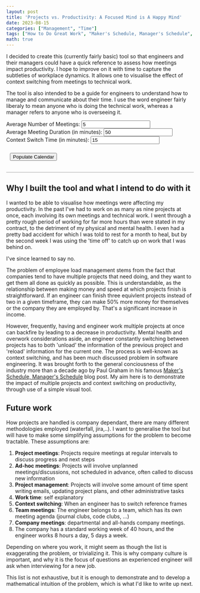 ```yaml
---
layout: post
title: 'Projects vs. Productivity: A Focused Mind is A Happy Mind'
date: 2023-08-15
categories: ["Management", "Time"]
tags: ["How to Do Great Work", "Maker's Schedule, Manager's Schedule", "Time Management"]
math: true
---
```


I decided to create this (currently fairly basic) tool so that engineers and their managers could have a quick reference to assess how meetings impact productivity. I hope to improve on it with time to capture the subtleties of workplace dynamics. It allows one to visualise the effect of context switching from meetings to technical work.

The tool is also intended to be a guide for engineers to understand how to manage and communicate about their time. I use the word engineer fairly liberaly to mean anyone who is doing the technical work, whereas a manager refers to anyone who is overseeing it.


<html lang='en'>
<head>
  <meta charset='utf-8' />
  <title>Meeting Calendar</title>
  <script src='https://cdn.jsdelivr.net/npm/fullcalendar@6.1.8/index.global.min.js'></script>
  <style>
    /* Custom styles for the calendar */
    #calendar {
      border: 1px solid #ccc;
      margin: 20px auto;
      max-width: 900px;
      /* Remove title outline */
      font-weight: bold;
      outline: none;
    }
    
    /* Style for input boxes and button */
    .input-box {
      margin: 10px;
    }
    
    #generate-button {
      margin: 10px;
    }
  </style>
  <script> 
    // 0. Description of calendar to be shown
    document.addEventListener('DOMContentLoaded', function() {
      var calendarEl = document.getElementById('calendar');
      var calendar = new FullCalendar.Calendar(calendarEl, {
        initialView: 'timeGridWeek',
        slotLabelFormat: {
          hour: 'numeric',
          minute: '2-digit',
          omitZeroMinute: false,
          meridiem: 'short'
        },
        slotDuration: '00:30:00',
        slotMinTime: '09:00:00',
        slotMaxTime: '18:00:00',
        weekends: false,
        eventOverlap: false,
      });
      
    calendar.render();

    // 1. Create the function to populate the calendar
    function populateCalendar() {
      // A. Pre-declare cariables of interest
      const avgNumMeetings = parseInt(document.getElementById("avgNumMeetings").value);
      const avgMeetingDuration = parseInt(document.getElementById("avgMeetingDuration").value)*60000;
      const contextSwitchTime = parseInt(document.getElementById("contextSwitchTime").value)*60000;
      const workingDayStart = 9; // Start time in minutes (9 am)
      const workingDayEnd = 18; // End time in minutes (6 pm)
      currentDate = new Date();
      const minutesPerDay = (workingDayEnd - workingDayStart) * 60 * 60000;
      const totalMinutesAvailable = minutesPerDay * 5;
      const intervalBetweenEvents = Math.round(totalMinutesAvailable / (avgNumMeetings));
      var events = [];
      const dayOfWeek = currentDate.getDay()

      // B. Initialise calendar and first meeting
      // Clear all events from the calendar if any
    calendar.getEventSources().forEach(function(eventSource) {
      eventSource.remove();
    });
      if (dayOfWeek === 0) {
        // If it's Sunday, find the next Monday
        currentDate.setDate(currentDate.getDate() + 1);
      } else if (dayOfWeek > 1) {
        // If it's Tuesday to Saturday, find the previous Monday
        const daysUntilMonday = dayOfWeek - 1;
        currentDate.setDate(currentDate.getDate() - daysUntilMonday);
      }
      currentDate.setHours(9, 0, 0, 0);
      let meetingStartTime = new Date(currentDate);

      // C. Loop over number of meetings to populate calendar
      for (var i = 0; i < avgNumMeetings; i++) {

        // i. Ensure the start time is within working hours and if it is display it with associated context switches
        if (meetingStartTime.getHours() >= 9 && meetingStartTime.getHours() + (avgMeetingDuration / 6000000) <= 18) {
          events.push({
          title: 'Meeting',
          start: new Date(meetingStartTime),
          end: new Date(meetingStartTime.getTime() + avgMeetingDuration),
          description: "",
          backgroundColor: '#e0e0e0', // Blue shade
        });

        // Context switch after meeting
        let latterCSEnd = new Date(meetingStartTime.getTime() + avgMeetingDuration + contextSwitchTime);
        if (meetingStartTime.getHours() > 17 && meetingStartTime.getMinutes() > 45){
          latterCSEnd = new Date(meetingStartTime.getTime()-(meetingStartTime.getMinutes()-45)*60000)
          events.push({
          title: 'Context switch',
          start: new Date(meetingStartTime.getTime() + avgMeetingDuration ),
          end: new Date(meetingStartTime.getTime() + avgMeetingDuration + contextSwitchTime),
          description: "",
          backgroundColor: '#f7be6d', // Orange shade
        });
        } else {
          events.push({
          title: 'Context switch',
          start: new Date(meetingStartTime.getTime() + avgMeetingDuration ),
          end: latterCSEnd,
          description: "",
          backgroundColor: '#f7be6d', // Orange shade
        });
        }

        // Context switch before meeting
        let priorCSStart = new Date(meetingStartTime.getTime()-contextSwitchTime);
        if (meetingStartTime.getHours() >= 9 && meetingStartTime.getMinutes() >= 15) {
          events.push({
          title: 'Context switch',
          start: priorCSStart,
          end: new Date(meetingStartTime.getTime()),
          description: "",
          backgroundColor: '#f7be6d', // Orange shade
        });
        } else if (meetingStartTime.getHours() === 9 && meetingStartTime.getMinutes() > 0) {
          priorCSStart = new Date(meetingStartTime.getTime() - meetingStartTime.getMinutes()*60000);
          events.push({
          title: 'Context switch',
          start: priorCSStart,
          end: new Date(meetingStartTime.getTime()),
          description: "",
          backgroundColor: '#f7be6d', // Orange shade
        });
        }
      } 

    // Update meetingStartTime
    var minutesToAdd = intervalBetweenEvents;
    meetingStartTime = new Date(meetingStartTime.getTime() + minutesToAdd);
    
    // Calculate the day and time for the meeting start
    var meetingDay = meetingStartTime.getDay();
    
    // If the meeting time exceeds the working day end, move to the next day
    if (meetingStartTime.getHours() + (avgMeetingDuration / 6000000) < 9) {
      meetingStartTime.setHours(9, 0, 0, 0)
    }
    if (meetingStartTime.getHours() + (avgMeetingDuration / 6000000) > 18) {
      meetingDay += 1;
      meetingStartTime.setDate(meetingStartTime.getDate() + 1);
      meetingStartTime.setHours(9, 0, 0, 0)
    }
    
  }
  console.log(events)
  calendar.addEventSource(events);
}
            
      document.getElementById('generate-button').addEventListener('click', populateCalendar);
    });
  </script>
</head>
<body>
  <div class="input-box">
    <label for="avgNumMeetings">Average Number of Meetings:</label>
    <input type="number" id="avgNumMeetings" value="5">
  </div>
  
  <div class="input-box">
    <label for="avgMeetingDuration">Average Meeting Duration (in minutes):</label>
    <input type="number" id="avgMeetingDuration" value="50">
  </div>
  
  <div class="input-box">
    <label for="contextSwitchTime">Context Switch Time (in minutes):</label>
    <input type="number" id="contextSwitchTime" value="15">
  </div>
  
  <button id="generate-button">Populate Calendar</button>
  
  <div id='calendar'></div>
</body>
</html>

## Why I built the tool and what I intend to do with it

I wanted to be able to visualise how meetings were affecting my productivity. In the past I've had to work on as many as nine projects at once, each involving its own meetings and technical work. I went through a pretty rough period of working for far more hours than were stated in my contract, to the detriment of my physical and mental health. I even had a pretty bad accident for which I was told to rest for a month to heal, but by the second week I was using the 'time off' to catch up on work that I was behind on. 

I've since learned to say no.

The problem of employee load management stems from the fact that companies tend to have multiple projects that need doing, and they want to get them all done as quickly as possible. This is understandable, as the relationship between making money and speed at which projects finish is straightforward. If an engineer can finish three equivlent projects instead of two in a given timeframe, they can make 50% more money for themselves or the company they are employed by. That's a significant increase in income. 

However, frequently, having and engineer work multiple projects at once can backfire by leading to a decrease in productivity. Mental health and overwork considerations aside, an engineer constantly switching between projects has to both 'unload' the information of the previous project and 'reload' information for the current one. The process is well-known as context switching, and has been much discussed problem in software engineering. It was brought forth to the general conciousness of the industry more than a decade ago by Paul Graham in his famous [Maker's Schedule, Manager's Schedule](http://paulgraham.com/makersschedule.html) blog post. My aim here is to demonstrate the impact of multiple projects and context switching on productivity, through use of a simple visual tool. 

## Future work

How projects are handled is company dependant, there are many different methodologies employed (waterfall, jira,..). I want to generalise the tool but will have to make some simplifying assumptions for the problem to become tractable. These assumptions are:

1. **Project meetings**: Projects require meetings at regular intervals to discuss progress and next steps
2. **Ad-hoc meetings**: Projects will involve unplanned meetings/discussions, not scheduled in advance, often called to discuss new information
3. **Project management**: Projects will involve some amount of time spent writing emails, updating project plans, and other administrative tasks
4. **Work time**: self explanatory
5. **Context switching**: When an engineer has to switch reference frames 
6. **Team meetings**: The engineer belongs to a team, which has its own meeting agenda (journal clubs, code clubs, ...)
7. **Company meetings**: departmental and all-hands company meetings.
8. The company has a standard working week of 40 hours, and the engineer works 8 hours a day, 5 days a week.

Depending on where you work, it might seem as though the list is exaggerating the problem, or trivializing it. This is why company culture is important, and why it is the focus of questions an experienced engineer will ask when interviewing for a new job.

This list is not exhaustive, but it is enough to demonstrate and to develop a mathematical intuition of the problem, which is what I'd like to write up next. 